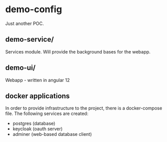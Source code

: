 # demo-config

Just another POC.

## demo-service/
Services module. Will provide the background bases for the webapp.

## demo-ui/
Webapp - written in angular 12

## docker applications

In order to provide infrastructure to the project, there is a docker-compose file. The following services are created:

* postgres (database)
* keycloak (oauth server)
* adminer (web-based database client)
